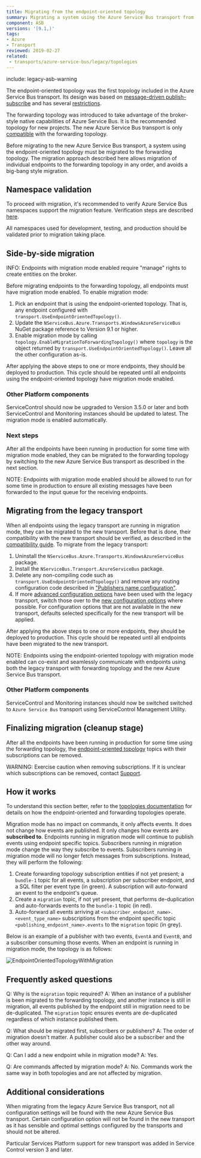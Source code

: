 ```yaml
---
title: Migrating from the endpoint-oriented topology
summary: Migrating a system using the Azure Service Bus transport from the endpoint-oriented topology to the forwarding topology
component: ASB
versions: '[9.1,)'
tags:
- Azure
- Transport
reviewed: 2019-02-27
related:
 - transports/azure-service-bus/legacy/topologies
---
```


include: legacy-asb-warning

The endpoint-oriented topology was the first topology included in the Azure Service Bus transport. Its design was based on [message-driven publish-subscribe](/nservicebus/messaging/publish-subscribe/#mechanics-message-driven-persistence-based) and has several [restrictions](/transports/azure-service-bus/legacy/topologies.md#versions-7-and-above-forwarding-topology-topologies-comparison).

The forwarding topology was introduced to take advantage of the broker-style native capabilities of Azure Service Bus. It is the recommended topology for new projects. The new Azure Service Bus transport is only [compatible](/transports/azure-service-bus/compatibility.md) with the forwarding topology.

Before migrating to the new Azure Service Bus transport, a system using the endpoint-oriented topology must be migrated to the forwarding topology. The migration approach described here allows migration of individual endpoints to the forwarding topology in any order, and avoids a big-bang style migration.


## Namespace validation

To proceed with migration, it's recommended to verify Azure Service Bus namespaces support the migration feature.
Verification steps are described [here](https://github.com/Particular/NServiceBus.AzureServiceBus/issues/810). 

All namespaces used for development, testing, and production should be validated prior to migration taking place.


## Side-by-side migration

INFO: Endpoints with migration mode enabled require "manage" rights to create entities on the broker.

Before migrating endpoints to the forwarding topology, all endpoints must have migration mode enabled. To enable migration mode:

1. Pick an endpoint that is using the endpoint-oriented topology. That is, any endpoint configured with `transport.UseEndpointOrientedTopology()`.
1. Update the `NServiceBus.Azure.Transports.WindowsAzureServiceBus` NuGet package reference to Version 9.1 or higher.
1. Enable migration mode by calling `topology.EnableMigrationToForwardingTopology()` where `topology` is the object returned by `transport.UseEndpointOrientedTopology()`. Leave all the other configuration as-is.

After applying the above steps to one or more endpoints, they should be deployed to production. This cycle should be repeated until all endpoints using the endpoint-oriented topology have migration mode enabled.


### Other Platform components

ServiceControl should now be upgraded to Version 3.5.0 or later and both ServiceControl and Monitoring instances should be updated to latest. The migration mode is enabled automatically.


### Next steps

After all the endpoints have been running in production for some time with migration mode enabled, they can be migrated to the forwarding topology by switching to the new Azure Service Bus transport as described in the next section.

NOTE: Endpoints with migration mode enabled should be allowed to run for some time in production to ensure all existing messages have been forwarded to the input queue for the receiving endpoints.


## Migrating from the legacy transport

When all endpoints using the legacy transport are running in migration mode, they can be migrated to the new transport. Before that is done, their compatibility with the new transport should be verified, as described in the [compatibility guide](/transports/azure-service-bus/compatibility.md). To migrate from the legacy transport:

1. Uninstall the `NServiceBus.Azure.Transports.WindowsAzureServiceBus` package.
1. Install the `NServiceBus.Transport.AzureServiceBus` package.
1. Delete any non-compiling code such as `transport.UseEndpointOrientedTopology()` and remove any routing configuration code described in ["Publishers name configuration"](/transports/azure-service-bus/legacy/publisher-names-configuration.md).
1. If more [advanced configuration options](/transports/azure-service-bus/legacy/configuration/full.md) have been used with the legacy transport, switch those over to the [new configuration options](/transports/azure-service-bus/configuration.md) where possible. For configuration options that are not available in the new transport, defaults selected specifically for the new transport will be applied.

After applying the above steps to one or more endpoints, they should be deployed to production. This cycle should be repeated until all endpoints have been migrated to the new transport.

NOTE: Endpoints using the endpoint-oriented topology with migration mode enabled can co-exist and seamlessly communicate with endpoints using both the legacy transport with forwarding topology and the new Azure Service Bus transport.


### Other Platform components

ServiceControl and Monitoring instances should now be switched switched to `Azure Service Bus` transport using ServiceControl Management Utility.


## Finalizing migration (cleanup stage)

After all the endpoints have been running in production for some time using the forwarding topology, the [endpoint-oriented topology](/transports/azure-service-bus/legacy/topologies.md#versions-7-and-above-endpoint-oriented-topology) topics with their subscriptions can be removed.

WARNING: Exercise caution when removing subscriptions. If it is unclear which subscriptions can be removed, contact [Support](https://particular.net/support).


## How it works

To understand this section better, refer to the [topologies documentation](/transports/azure-service-bus/legacy/topologies.md) for details on how the endpoint-oriented and forwarding topologies operate.

Migration mode has no impact on commands, it only affects events. It does not change how events are published. It only changes how events are **subscribed to**.
Endpoints running in migration mode will continue to publish events using endpoint specific topics. Subscribers running in migration mode change the way they subscribe to events.
Subscribers running in migration mode will no longer fetch messages from subscriptions. Instead, they will perform the following:

1. Create forwarding topology subscription entities if not yet present; a `bundle-1` topic for all events, a subscription per subscriber endpoint, and a SQL filter per event type (in green). A subscription will auto-forward an event to the endpoint's queue.
1. Create a `migration` topic, if not yet present, that performs de-duplication and auto-forwards events to the `bundle-1` topic (in red).
1. Auto-forward all events arriving at `<subscriber_endpoint_name>.<event_type_name>` subscriptions from the endpoint specific topic `<publishing_endpoint_name>.events` to the `migration` topic (in grey).

Below is an example of a publisher with two events, `EventA` and `EventB`, and a subscriber consuming those events. When an endpoint is running in migration mode, the topology is as follows:

![EndpointOrientedTopologyWithMigration](migration-mode.png "width=500")

## Frequently asked questions

Q: Why is the `migration` topic required?
A: When an instance of a publisher is been migrated to the forwarding topology, and another instance is still in migration, all events published by the endpoint still in migration need to be de-duplicated. The `migration` topic ensures events are de-duplicated regardless of which instance published them.

Q: What should be migrated first, subscribers or publishers?
A: The order of migration doesn't matter. A publisher could also be a subscriber and the other way around.

Q: Can I add a new endpoint while in migration mode?
A: Yes.

Q: Are commands affected by migration mode?
A: No. Commands work the same way in both topologies and are not affected by migration.


## Additional considerations

When migrating from the legacy Azure Service Bus transport, not all configuration settings will be found with the new Azure Service Bus transport. Certain configuration option will not be found in the new transport as it has sensible and optimal settings configured by the transports and should not be altered.

Particular Services Platform support for new transport was added in Service Control version 3 and later. 
